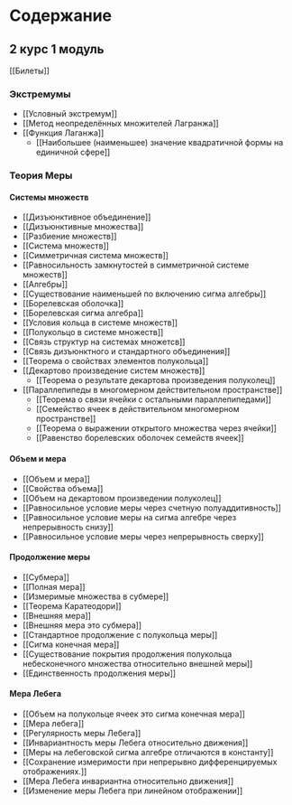 # Содержание
## 2 курс 1 модуль
[[Билеты]]
### Экстремумы
+ [[Условный экстремум]]
+ [[Метод неопределённых множителей Лагранжа]]
+ [[Функция Лаганжа]]
	+ [[Наибольшее (наименьшее) значение квадратичной формы на единичной сфере]]
### Теория Меры
#### Системы множеств
+ [[Дизъюнктивное объединение]]
+ [[Дизъюнктивные множества]]
+ [[Разбиение множеств]]
+ [[Система множеств]]
+ [[Симметричная система множеств]]
+ [[Равносильность замкнутостей в симметричной системе множеств]]
+ [[Алгебры]]
+ [[Существование наименьшей по включению сигма алгебры]]
+ [[Борелевская оболочка]]
+ [[Борелевская сигма алгебра]] 
+ [[Условия кольца в системе множеств]] 
+ [[Полукольцо в системе множеств]]
+ [[Связь структур на системах множетсв]]
+ [[Связь дизъюнктного и стандартного объединения]]
+ [[Теорема о свойствах элементов полукольца]]
+ [[Декартово произведение систем множеств]]
	+ [[Теорема о результате декартова произведения полуколец]]
+ [[Параллепипеды в многомерном действительном пространстве]]
	+ [[Теорема о связи ячейки с остальными параллепипедами]]
	+ [[Семейство ячеек в действительном многомерном пространстве]]
	+ [[Теорема о выражении открытого множества через ячейки]]
	+ [[Равенство борелевских оболочек семейств ячеек]]
#### Объем и мера
+ [[Объем и мера]]
+ [[Свойства объема]]
+ [[Объем на декартовом произведении полуколец]]
+ [[Равносильное условие меры через счетную полуаддитивность]]
+ [[Равносильное условие меры на сигма алгебре через непрерывность снизу]]
+ [[Равносильное условие меры через непрерывность сверху]]
#### Продолжение меры
+ [[Субмера]] 
+ [[Полная мера]] 
+ [[Измеримые множества в субмере]] 
+ [[Теорема Каратеодори]] 
+ [[Внешняя мера]]
+ [[Внешняя мера это субмера]]
+ [[Стандартное продолжение с полукольца меры]] 
+ [[Сигма конечная мера]] 
+ [[Существование покрытия продолжения полукольца небесконечного множества относительно внешней меры]]
+ [[Единственность продолжения меры]]
#### Мера Лебега
+ [[Объем на полукольце ячеек это сигма конечная мера]]
+ [[Мера лебега]] 
+ [[Регулярность меры Лебега]]
+ [[Инвариантность меры Лебега относительно движения]]
+ [[Меры на лебеговской сигма алгебре отличаются в константу]]
+ [[Сохранение измеримости при непрерывно дифференцируемых отображениях.]]
+ [[Мера Лебега инвариантна относительно движения]]
+ [[Изменение меры Лебега при линейном отображении]]